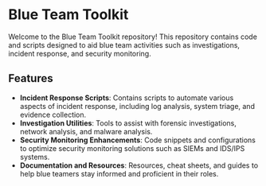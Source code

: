 # Blue Team Toolkit

Welcome to the Blue Team Toolkit repository! This repository contains code and scripts designed to aid blue team activities such as investigations, incident response, and security monitoring.

## Features

- **Incident Response Scripts**: Contains scripts to automate various aspects of incident response, including log analysis, system triage, and evidence collection.
- **Investigation Utilities**: Tools to assist with forensic investigations, network analysis, and malware analysis.
- **Security Monitoring Enhancements**: Code snippets and configurations to optimize security monitoring solutions such as SIEMs and IDS/IPS systems.
- **Documentation and Resources**: Resources, cheat sheets, and guides to help blue teamers stay informed and proficient in their roles.
